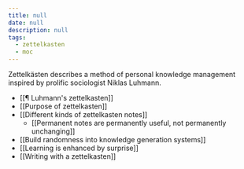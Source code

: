 ```yaml
---
title: null
date: null
description: null
tags:
  - zettelkasten
  - moc
---
```


Zettelkästen describes a method of personal knowledge management inspired by prolific sociologist Niklas Luhmann.

-   [[¶ Luhmann's zettelkasten]]
-   [[Purpose of zettelkasten]]
-   [[Different kinds of zettelkasten notes]]
	-   [[Permanent notes are permanently useful, not permanently unchanging]]
-   [[Build randomness into knowledge generation systems]]
-   [[Learning is enhanced by surprise]]
-   [[Writing with a zettelkasten]]

